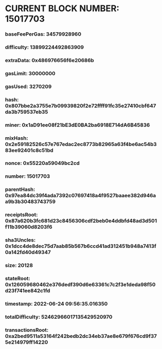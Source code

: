 # CURRENT BLOCK NUMBER: 15017703

### baseFeePerGas: 34579928960
### difficulty: 13899224492863909
### extraData: 0x486976656f6e20686b
### gasLimit: 30000000
### gasUsed: 3270209
### hash: 0x807bbe2a3755e7b09939820f2e72ffff91fc35e27410cbf647da3b759537eb35
### miner: 0x1aD91ee08f21bE3dE0BA2ba6918E714dA6B45836
### mixHash: 0x2e59182526c57e767edac2ec8773b82965a63f4be6ac54b383ee92401c8c51bd
### nonce: 0x55220a59049bc2cd
### number: 15017703
### parentHash: 0x97ea84dc39f4ada7392c07697418a4f9527baaee382d946aa9b3b30483743759
### receiptsRoot: 0x87a620b3fc681d23c8456306cdf2beb0e4ddbfd48ad3d501f11b39060d8203f6
### sha3Uncles: 0x1dcc4de8dec75d7aab85b567b6ccd41ad312451b948a7413f0a142fd40d49347
### size: 20128
### stateRoot: 0x126059680462e376dedf390d6e63361c7c2f3e1deda98f50d23f741ee842c1fd
### timestamp: 2022-06-24 09:56:35.016350
### totalDifficulty: 52462966017135429520970
### transactionsRoot: 0xa2bed9511a53164f242bedb2dc34eb37ae8e679f676cd9f375e214979ff14220
